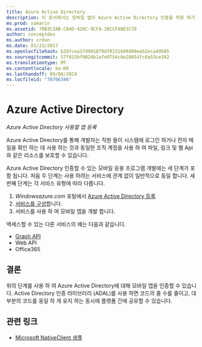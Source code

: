 ```yaml
---
title: Azure Active Directory
description: 이 문서에서는 모바일 앱이 Azure Active Directory 인증을 허용 하기 위해 따라야 하는 단계를 설명 합니다.
ms.prod: xamarin
ms.assetid: 70B3C2AB-CB4D-420C-9CFA-20CCFA0E3C78
author: conceptdev
ms.author: crdun
ms.date: 03/23/2017
ms.openlocfilehash: b28fcea37d991879df0231609d09eeb2eca49505
ms.sourcegitcommit: 57f815bf0024b1afe9754c0e28054fc0a53ce302
ms.translationtype: MT
ms.contentlocale: ko-KR
ms.lasthandoff: 09/06/2019
ms.locfileid: "70766346"
---
```

# <a name="azure-active-directory"></a>Azure Active Directory

_Azure Active Directory 사용할 앱 등록_

Azure Active Directory를 통해 개발자는 직원 들이 시스템에 로그인 하거나 전자 메일을 확인 하는 데 사용 하는 것과 동일한 조직 계정을 사용 하 여 파일, 링크 및 웹 Api와 같은 리소스를 보호할 수 있습니다.

Azure Active Directory 인증할 수 있는 모바일 응용 프로그램 개발에는 세 단계가 포함 됩니다.
처음 두 단계는 사용 하려는 서비스에 관계 없이 일반적으로 동일 합니다. 세 번째 단계는 각 서비스 유형에 따라 다릅니다.

  1. *Windowsazure.com* 포털에서 [Azure Active Directory 등록](~/cross-platform/data-cloud/active-directory/get-started/register.md)
  2. [서비스를 구성](~/cross-platform/data-cloud/active-directory/get-started/configure.md)합니다.
  3. 서비스를 사용 하 여 모바일 앱을 개발 합니다.

액세스할 수 있는 다른 서비스의 예는 다음과 같습니다.

- [Graph API](~/cross-platform/data-cloud/active-directory/graph.md)
- Web API
- Office365

## <a name="conclusion"></a>결론

위의 단계를 사용 하 여 Azure Active Directory에 대해 모바일 앱을 인증할 수 있습니다. Active Directory 인증 라이브러리 (ADAL)를 사용 하면 코드의 줄 수를 줄이고, 대부분의 코드를 동일 하 게 유지 하는 동시에 플랫폼 간에 공유할 수 있습니다.

## <a name="related-links"></a>관련 링크

- [Microsoft NativeClient 샘플](https://github.com/AzureADSamples/NativeClient-MultiTarget-DotNet)
